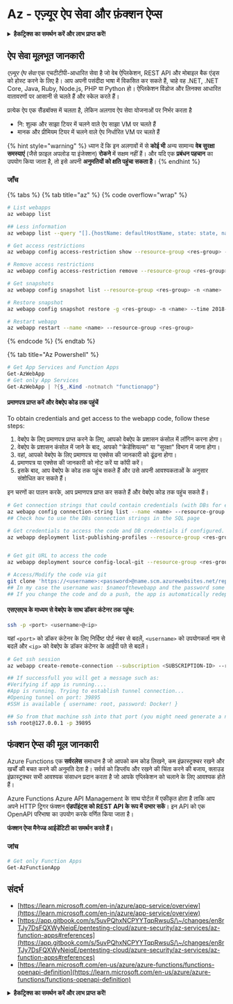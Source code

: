 # Az - एज़्यूर ऐप सेवा और फ़ंक्शन ऐप्स

<details>

<summary><strong>हैकट्रिक्स का समर्थन करें और लाभ प्राप्त करें!</strong></summary>

* यदि आप अपनी कंपनी को **हैकट्रिक्स में विज्ञापित करना चाहते हैं** या यदि आप **PEASS के नवीनतम संस्करण देखना चाहते हैं या HackTricks को पीडीएफ़ में डाउनलोड करना चाहते हैं** तो [**सदस्यता योजनाएं**](https://github.com/sponsors/carlospolop) देखें!
* [**आधिकारिक PEASS और HackTricks स्वैग**](https://peass.creator-spring.com) प्राप्त करें
* [**द पीएस फैमिली**](https://opensea.io/collection/the-peass-family) की खोज करें, हमारा एकल [**NFTs**](https://opensea.io/collection/the-peass-family) संग्रह
* **शामिल हों** 💬 [**डिस्कॉर्ड समूह**](https://discord.gg/hRep4RUj7f) या [**टेलीग्राम समूह**](https://t.me/peass) या **फ़ॉलो** करें मुझे **ट्विटर** 🐦 [**@carlospolopm**](https://twitter.com/carlospolopm)**.**
* **हैकिंग ट्रिक्स साझा करें द्वारा PRs सबमिट करके** [**HackTricks**](https://github.com/carlospolop/hacktricks) और [**HackTricks Cloud**](https://github.com/carlospolop/hacktricks-cloud) github repos.

</details>

## ऐप सेवा मूलभूत जानकारी

_एज़्यूर ऐप सेवा_ एक एचटीटीपी-आधारित सेवा है जो वेब ऐप्लिकेशन, REST API और मोबाइल बैक एंड्स को होस्ट करने के लिए है। आप अपनी पसंदीदा भाषा में विकसित कर सकते हैं, चाहे वह .NET, .NET Core, Java, Ruby, Node.js, PHP या Python हो। ऐप्लिकेशन विंडोज और लिनक्स आधारित वातावरणों पर आसानी से चलते हैं और स्केल करते हैं।

प्रत्येक ऐप एक सैंडबॉक्स में चलता है, लेकिन अलगाव ऐप सेवा योजनाओं पर निर्भर करता है

* नि: शुल्क और साझा टियर में चलने वाले ऐप साझा VM पर चलते हैं
* मानक और प्रीमियम टियर में चलने वाले ऐप निर्धारित VM पर चलते हैं

{% hint style="warning" %}
ध्यान दें कि इन अलगावों में से **कोई भी** अन्य सामान्य **वेब सुरक्षा समस्याएं** (जैसे फ़ाइल अपलोड या इंजेक्शन) **रोकने** में सक्षम नहीं हैं। और यदि एक **प्रबंधन पहचान** का उपयोग किया जाता है, तो इसे अपनी **अनुमतियों को क्षति पहुंचा सकता है**।
{% endhint %}

### जाँच

{% tabs %}
{% tab title="az" %}
{% code overflow="wrap" %}
```bash
# List webapps
az webapp list

## Less information
az webapp list --query "[].{hostName: defaultHostName, state: state, name: name, resourcegroup: resourceGroup}"

# Get access restrictions
az webapp config access-restriction show --resource-group <res-group> -n <name>

# Remove access restrictions
az webapp config access-restriction remove --resource-group <res-group> -n <name> --rule-name <rule-name>

# Get snapshots
az webapp config snapshot list --resource-group <res-group> -n <name>

# Restore snapshot
az webapp config snapshot restore -g <res-group> -n <name> --time 2018-12-11T23:34:16.8388367

# Restart webapp
az webapp restart --name <name> --resource-group <res-group>
```
{% endcode %}
{% endtab %}

{% tab title="Az Powershell" %}
```powershell
# Get App Services and Function Apps
Get-AzWebApp
# Get only App Services
Get-AzWebApp | ?{$_.Kind -notmatch "functionapp"}
```
#### प्रमाणपत्र प्राप्त करें और वेबऐप कोड तक पहुंचें

To obtain credentials and get access to the webapp code, follow these steps:

1. वेबऐप के लिए प्रमाणपत्र प्राप्त करने के लिए, आपको वेबऐप के प्रशासन कंसोल में लॉगिन करना होगा।
2. वेबऐप के प्रशासन कंसोल में जाने के बाद, आपको "क्रेडेंशियल्स" या "सुरक्षा" विभाग में जाना होगा।
3. वहां, आपको वेबऐप के लिए प्रमाणपत्र या एक्सेस की जानकारी को ढूंढना होगा।
4. प्रमाणपत्र या एक्सेस की जानकारी को नोट करें या कॉपी करें।
5. इसके बाद, आप वेबऐप के कोड तक पहुंच सकते हैं और उसे अपनी आवश्यकताओं के अनुसार संशोधित कर सकते हैं।

इन चरणों का पालन करके, आप प्रमाणपत्र प्राप्त कर सकते हैं और वेबऐप कोड तक पहुंच सकते हैं।
```bash
# Get connection strings that could contain credentials (with DBs for example)
az webapp config connection-string list --name <name> --resource-group <res-group>
## Check how to use the DBs connection strings in the SQL page

# Get credentials to access the code and DB credentials if configured.
az webapp deployment list-publishing-profiles --resource-group <res-group> -n <name>


# Get git URL to access the code
az webapp deployment source config-local-git --resource-group <res-group> -n <name>

# Access/Modify the code via git
git clone 'https://<username>:<password>@name.scm.azurewebsites.net/repo-name.git'
## In my case the username was: $nameofthewebapp and the password some random chars
## If you change the code and do a push, the app is automatically redeployed
```
#### एसएसएच के माध्यम से वेबऐप के साथ डॉकर कंटेनर तक पहुंच:

```bash
ssh -p <port> <username>@<ip>
```

यहां `<port>` को डॉकर कंटेनर के लिए निर्दिष्ट पोर्ट नंबर से बदलें, `<username>` को उपयोगकर्ता नाम से बदलें और `<ip>` को वेबऐप के डॉकर कंटेनर के आईपी पते से बदलें।
```bash
# Get ssh session
az webapp create-remote-connection --subscription <SUBSCRIPTION-ID> --resource-group <RG-NAME> -n <APP-SERVICE-NAME>

## If successfull you will get a message such as:
#Verifying if app is running....
#App is running. Trying to establish tunnel connection...
#Opening tunnel on port: 39895
#SSH is available { username: root, password: Docker! }

## So from that machine ssh into that port (you might need generate a new ssh session to the jump host)
ssh root@127.0.0.1 -p 39895

```
## फंक्शन ऐप्स की मूल जानकारी

Azure Functions एक **सर्वरलेस** समाधान है जो आपको कम कोड लिखने, कम इंफ्रास्ट्रक्चर रखने और खर्चों की बचत करने की अनुमति देता है। सर्वर्स को डिप्लॉय और रखने की चिंता करने की बजाय, क्लाउड इंफ्रास्ट्रक्चर सभी आवश्यक संसाधन प्रदान करता है जो आपके एप्लिकेशन को चलाने के लिए आवश्यक होते हैं।

Azure Functions Azure API Management के साथ पोर्टल में एकीकृत होता है ताकि आप अपने HTTP ट्रिगर फंक्शन **एंडपॉइंट्स को REST API के रूप में उभार सकें**। इन API को एक OpenAPI परिभाषा का उपयोग करके वर्णित किया जाता है।

**फंक्शन ऐप्स मैनेज्ड आईडेंटिटी का समर्थन करते हैं।**

### जांच
```powershell
# Get only Function Apps
Get-AzFunctionApp
```
## संदर्भ

* [https://learn.microsoft.com/en-in/azure/app-service/overview](https://learn.microsoft.com/en-in/azure/app-service/overview)
* [https://app.gitbook.com/s/5uvPQhxNCPYYTqpRwsuS/\~/changes/en8rTJy7DsFQXWyNeiqE/pentesting-cloud/azure-security/az-services/az-function-apps#references](https://app.gitbook.com/s/5uvPQhxNCPYYTqpRwsuS/\~/changes/en8rTJy7DsFQXWyNeiqE/pentesting-cloud/azure-security/az-services/az-function-apps#references)
* [https://learn.microsoft.com/en-us/azure/azure-functions/functions-openapi-definition](https://learn.microsoft.com/en-us/azure/azure-functions/functions-openapi-definition)

<details>

<summary><strong>हैकट्रिक्स का समर्थन करें और लाभ प्राप्त करें!</strong></summary>

* यदि आप अपनी कंपनी को **हैकट्रिक्स में विज्ञापित** देखना चाहते हैं या यदि आप **PEASS के नवीनतम संस्करण को डाउनलोड करना चाहते हैं या HackTricks को PDF में डाउनलोड करना चाहते हैं** तो [**सदस्यता योजनाएं**](https://github.com/sponsors/carlospolop) देखें!
* [**आधिकारिक PEASS और HackTricks स्वैग**](https://peass.creator-spring.com) प्राप्त करें
* [**The PEASS Family**](https://opensea.io/collection/the-peass-family) का खोज करें, हमारा विशेष [**NFTs**](https://opensea.io/collection/the-peass-family) संग्रह
* **💬 [**Discord समूह**](https://discord.gg/hRep4RUj7f) या [**टेलीग्राम समूह**](https://t.me/peass) में शामिल हों या मुझे **ट्विटर** 🐦 [**@carlospolopm**](https://twitter.com/carlospolopm)** का** **अनुसरण** करें**
* **अपने हैकिंग ट्रिक्स साझा करें,** [**HackTricks**](https://github.com/carlospolop/hacktricks) **और** [**HackTricks Cloud**](https://github.com/carlospolop/hacktricks-cloud) **github repos में PR जमा करके।**

</details>
